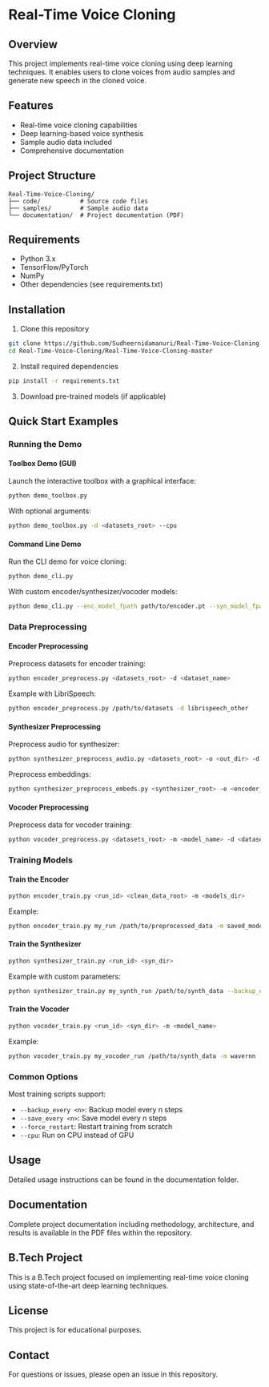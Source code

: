 # Real-Time Voice Cloning

## Overview
This project implements real-time voice cloning using deep learning techniques. It enables users to clone voices from audio samples and generate new speech in the cloned voice.

## Features
- Real-time voice cloning capabilities
- Deep learning-based voice synthesis
- Sample audio data included
- Comprehensive documentation

## Project Structure
```
Real-Time-Voice-Cloning/
├── code/           # Source code files
├── samples/        # Sample audio data
└── documentation/  # Project documentation (PDF)
```

## Requirements
- Python 3.x
- TensorFlow/PyTorch
- NumPy
- Other dependencies (see requirements.txt)

## Installation
1. Clone this repository
```bash
git clone https://github.com/Sudheernidamanuri/Real-Time-Voice-Cloning.git
cd Real-Time-Voice-Cloning/Real-Time-Voice-Cloning-master
```

2. Install required dependencies
```bash
pip install -r requirements.txt
```

3. Download pre-trained models (if applicable)

## Quick Start Examples

### Running the Demo

#### Toolbox Demo (GUI)
Launch the interactive toolbox with a graphical interface:
```bash
python demo_toolbox.py
```

With optional arguments:
```bash
python demo_toolbox.py -d <datasets_root> --cpu
```

#### Command Line Demo
Run the CLI demo for voice cloning:
```bash
python demo_cli.py
```

With custom encoder/synthesizer/vocoder models:
```bash
python demo_cli.py --enc_model_fpath path/to/encoder.pt --syn_model_fpath path/to/synthesizer.pt --voc_model_fpath path/to/vocoder.pt
```

### Data Preprocessing

#### Encoder Preprocessing
Preprocess datasets for encoder training:
```bash
python encoder_preprocess.py <datasets_root> -d <dataset_name>
```

Example with LibriSpeech:
```bash
python encoder_preprocess.py /path/to/datasets -d librispeech_other
```

#### Synthesizer Preprocessing
Preprocess audio for synthesizer:
```bash
python synthesizer_preprocess_audio.py <datasets_root> -o <out_dir> -d <dataset_name>
```

Preprocess embeddings:
```bash
python synthesizer_preprocess_embeds.py <synthesizer_root> -e <encoder_model_fpath>
```

#### Vocoder Preprocessing
Preprocess data for vocoder training:
```bash
python vocoder_preprocess.py <datasets_root> -m <model_name> -d <dataset_name>
```

### Training Models

#### Train the Encoder
```bash
python encoder_train.py <run_id> <clean_data_root> -m <models_dir>
```

Example:
```bash
python encoder_train.py my_run /path/to/preprocessed_data -m saved_models/
```

#### Train the Synthesizer
```bash
python synthesizer_train.py <run_id> <syn_dir>
```

Example with custom parameters:
```bash
python synthesizer_train.py my_synth_run /path/to/synth_data --backup_every 5000 --save_every 1000
```

#### Train the Vocoder
```bash
python vocoder_train.py <run_id> <syn_dir> -m <model_name>
```

Example:
```bash
python vocoder_train.py my_vocoder_run /path/to/synth_data -m wavernn
```

### Common Options

Most training scripts support:
- `--backup_every <n>`: Backup model every n steps
- `--save_every <n>`: Save model every n steps  
- `--force_restart`: Restart training from scratch
- `--cpu`: Run on CPU instead of GPU

## Usage
Detailed usage instructions can be found in the documentation folder.

## Documentation
Complete project documentation including methodology, architecture, and results is available in the PDF files within the repository.

## B.Tech Project
This is a B.Tech project focused on implementing real-time voice cloning using state-of-the-art deep learning techniques.

## License
This project is for educational purposes.

## Contact
For questions or issues, please open an issue in this repository.
